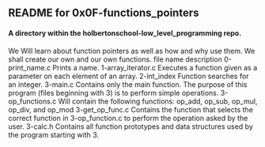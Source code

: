 <!DOCTYPE html>
<html>
<body>
<h2>README for 0x0F-functions_pointers</h2>
<h4>A directory within the holbertonschool-low_level_programming repo.</h4>
We Will learn about function pointers as well as how and why use them. We shall create our own and our own functions.

<tr>
<th>file name</th>
<th>description</th>
</tr>
<tr>
<td>0-print_name.c</td>
<td>Prints a name.</td>
</tr>
<tr>
<td>1-array_iterator.c</td>
<td>Executes a function given as a parameter on each element of an array.</td>
</tr>
<tr>
<td>2-int_index</td>
<td>Function searches for an integer.</td>
</tr>
<tr>
<td>3-main.c</td>
<td>Contains only the main function. The purpose of this program (files beginning with 3) is to perform simple operations.</td>
</tr>
<tr>
<td>3-op_functions.c</td>
<td>Will contain the following functions: op_add, op_sub, op_mul, op_div, and op_mod</td>
</tr>
<tr>
<td>3-get_op_func.c</td>
<td>Contains the function that selects the correct function in 3-op_function.c to perform the operation asked by the user.</td>
</tr>
<tr>
<td>3-calc.h</td>
<td>Contains all function prototypes and data structures used by the program starting with 3.</td>
</tr>
